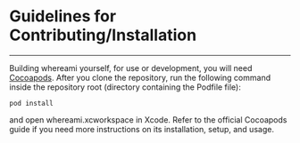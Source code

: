 Guidelines for Contributing/Installation
========================================

---

Building whereami yourself, for use or development, you will need [Cocoapods](http://cocoapods.org/). After you clone the repository, run the following command inside the repository root (directory containing the Podfile file):

```
pod install
```

and open whereami.xcworkspace in Xcode. Refer to the official Cocoapods guide if you need more instructions on its installation, setup, and usage.